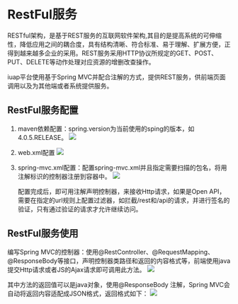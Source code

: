 # RestFul服务

RESTful架构，是基于REST服务的互联网软件架构,其目的是提高系统的可伸缩性，降低应用之间的耦合度，具有结构清晰、符合标准、易于理解、扩展方便，正得到越来越多企业的采用。REST服务采用HTTP协议所规定的GET、POST、PUT、DELETE等动作处理对应资源的增删改查操作。

iuap平台使用基于Spring MVC并配合注解的方式，提供REST服务，供前端页面调用以及为其他端或者系统提供服务。

## RestFul服务配置
1. maven依赖配置：spring.version为当前使用的sping的版本，如4.0.5.RELEASE。
 ![](/articles/iuap-develop/7-/image/image104.png)
2. web.xml配置
 ![](/articles/iuap-develop/7-/image/image105.png)
3. spring-mvc.xml配置：配置spring-mvc.xml并且指定需要扫描的包名，将用注解标识的控制器注册到容器中。
 ![](/articles/iuap-develop/7-/image/image106.png)

    配置完成后，即可用注解声明控制器，来接收Http请求，如果是Open API，需要在指定的url规则上配置过滤器，如拦截/rest和/api的请求，并进行签名的验证，只有通过验证的请求才允许继续访问。

## RestFul服务使用
编写Spring MVC的控制器：使用@RestController、@RequestMapping、@ResponseBody等接口，声明控制器类路径和返回的内容格式等，前端使用java提交Http请求或者JS的Ajax请求即可调用此方法。
 ![](/articles/iuap-develop/7-/image/image107.png)


其中方法的返回值可以是java对象，使用@ResponseBody 注解，Spring MVC会自动将返回内容适配成JSON格式，返回格式如下：
 ![](/articles/iuap-develop/7-/image/image108.png)
